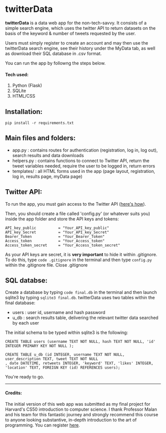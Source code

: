 # twitterData
**twitterData** is a data web app for the non-tech-savvy.  It consists of a simple search engine, which uses the twitter API to return datasets on the basis of the keyword & number of tweets requested by the user.

Users must simply register to create an account and may then use the twitterData search engine, see their history under the MyData tab, as well as download their SQL database in .csv format.

You can run the app by followng the steps below.

#### Tech used:
1. Python (Flask)
2. SQLite
3. HTML/CSS

## Installation:
```
pip install -r requirements.txt
```

## Main files and folders:
- app.py : contains routes for authentication (registration, log in, log out), search results and data downloads
- helpers.py : contains functions to connect to Twitter API, return the tweet variables needed, require the user to be logged in, return errors
- templates/ : all HTML forms used in the app (page layout, registration, log in, results page, myData page)

## Twitter API:
To run the app, you must gain access to the Twitter API ([here's how](https://developer.twitter.com/en/docs/twitter-api/getting-started/getting-access-to-the-twitter-api)).

Then, you should create a file called 'config.py' (or whatever suits you) inside the app folder and store the API keys and tokens:

```
API_key_public          = "Your_API_key_public"
API_key_Secret          = "Your_API_key_Secret"
Bearer_Token            = "Your_Bearer_Token"
Access_token            = "Your_Access_token"
Access_token_secret     = "Your_Access_token_secret"
```
As your API keys are secret, it is **very important** to hide it within .gitignore. To do this, type `code .gitignore` in the terminal and then type `config.py` within the .gitignore file. Close .gitignore

## SQL databse:
Create a database by typing `code final.db` in the terminal and then launch sqlite3 by typing `sqlite3 final.db`. twitterData uses two tables within the final database:

- users : user id, username and hash password
- u_db : search results table, delivering the relevant twitter data searched by each user

The initial schema to be typed within sqlite3 is the following:
```
CREATE TABLE users (username TEXT NOT NULL, hash TEXT NOT NULL, 'id' INTEGER PRIMARY KEY NOT NULL );
```
```
CREATE TABLE u_db (id INTEGER, username TEXT NOT NULL, user_description TEXT, tweet TEXT NOT NULL
, date DATETIME, retweets INTEGER, 'keyword' TEXT, 'likes' INTEGER, 'location' TEXT, FOREIGN KEY (id) REFERENCES users);
```
You're ready to go.
   
------------
#### Credits:
The initial version of this web app was submitted as my final project for Harvard's CS50 introduction to computer science. 
I thank Professor Malan and his team for this fantastic journey and strongly recommend this course to anyone looking substantive, in-depth introduction to the art of programming. You can register [here](https://www.edx.org/course/introduction-computer-science-harvardx-cs50x?utm_source=google&utm_campaign=19339199037&utm_medium=cpc&utm_term=harvard%20cs50%20online&hsa_acc=7245054034&hsa_cam=19339199037&hsa_grp=145482383700&hsa_ad=642397268536&hsa_src=g&hsa_tgt=kwd-422823376443&hsa_kw=harvard%20cs50%20online&hsa_mt=e&hsa_net=adwords&hsa_ver=3&gclid=CjwKCAiA3pugBhAwEiwAWFzwdVAWQLlh0fnX2npfXVe9L4TC4F7ls9-qmu0vqTjW8oj0ev27RWzasBoCWHEQAvD_BwE).